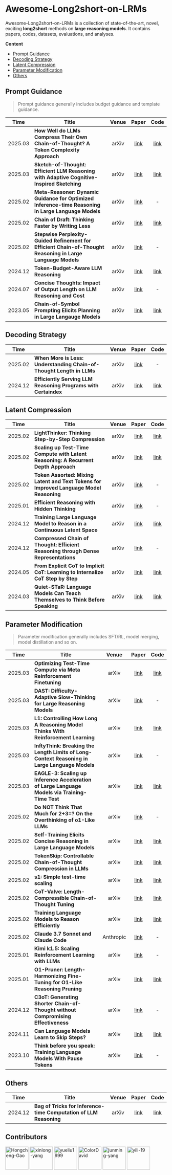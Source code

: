 # Awesome-Long2short-on-LRMs

Awesome-Long2short-on-LRMs is a collection of state-of-the-art, novel, exciting **long2short** methods on **large reasoning models**. It contains papers, codes, datasets, evaluations, and analyses.

**Content**
- [Prompt Guidance](#prompt-guidance)
- [Decoding Strategy](#decoding-strategy)
- [Latent Compression](#latent-compression)
- [Parameter Modification](#parameter-modification)
- [Others](#others)

## Prompt Guidance
> Prompt guidance generally includes budget guidance and template guidance.

| Time | Title                                                      |  Venue  |                           Paper                            |                            Code                            |
| ---- | -------------------------------------------------------- | :-----: | :-------------------------------------------------------: | :-------------------------------------------------------: |
| 2025.03 | **How Well do LLMs Compress Their Own Chain-of-Thought? A Token Complexity Approach** | arXiv | [link](https://arxiv.org/abs/2503.01141) | [link](https://github.com/Compressed-CoT/compressed-cot) |
| 2025.03 | **Sketch-of-Thought: Efficient LLM Reasoning with Adaptive Cognitive-Inspired Sketching** | arXiv | [link](https://arxiv.org/pdf/2503.05179v1) | [link](https://github.com/SimonAytes/SoT) |
| 2025.02 | **Meta-Reasoner: Dynamic Guidance for Optimized Inference-time Reasoning in Large Language Models** |   arXiv     | [link](https://arxiv.org/pdf/2502.19918) |        -      |
| 2025.02 | **Chain of Draft: Thinking Faster by Writing Less** |   arXiv     | [link](https://arxiv.org/pdf/2502.18600) |        [link](https://github.com/sileix/chain-of-draft)      |
| 2025.02 | **Stepwise Perplexity-Guided Refinement for Efficient Chain-of-Thought Reasoning in Large Language Models** |   arXiv     | [link](https://arxiv.org/abs/2502.13260) |        -      |
| 2024.12 | **Token-Budget-Aware LLM Reasoning** | arXiv | [link](https://arxiv.org/abs/2412.18547) | [link](https://github.com/GeniusHTX/TALE) |
| 2024.07 | **Concise Thoughts: Impact of Output Length on LLM Reasoning and Cost** | arXiv | [link](https://arxiv.org/abs/2407.19825) | - |
| 2023.05 | **Chain-of-Symbol Prompting Elicits Planning in Large Langauge Models** |   arXiv     | [link](https://arxiv.org/abs/2305.10276) |        [link](https://github.com/hanxuhu/chain-of-symbol-planning)    |

## Decoding Strategy

| Time | Title                                                      |  Venue  |                           Paper                            |                            Code                            |
| ---- | -------------------------------------------------------- | :-----: | :-------------------------------------------------------: | :-------------------------------------------------------: |
| 2025.02 | **When More is Less: Understanding Chain-of-Thought Length in LLMs** |   arXiv     | [link](https://arxiv.org/abs/2502.07266) |        -    |
| 2024.12 | **Efficiently Serving LLM Reasoning Programs with Certaindex** |   arXiv     | [link](https://arxiv.org/abs/2412.20993) |        [link](https://github.com/hao-ai-lab/Dynasor)    |



## Latent Compression
| Time | Title                                                      |  Venue  |                           Paper                            |                            Code                            |
| ---- | -------------------------------------------------------- | :-----: | :-------------------------------------------------------: | :-------------------------------------------------------: |
| 2025.02 | **LightThinker: Thinking Step-by-Step Compression** |   arXiv     | [link](https://arxiv.org/abs/2502.15589) |        [link](https://github.com/zjunlp/LightThinker)      |
| 2025.02 | **Scaling up Test-Time Compute with Latent Reasoning: A Recurrent Depth Approach** | arXiv | [link](https://arxiv.org/pdf/2502.05171) | [link](https://github.com/seal-rg/recurrent-pretraining) |
| 2025.02 | **Token Assorted: Mixing Latent and Text Tokens for Improved Language Model Reasoning** | arXiv | [link](https://arxiv.org/abs/2502.03275) | - |
| 2025.01 | **Efficient Reasoning with Hidden Thinking** | arXiv | [link](https://arxiv.org/abs/2501.19201) | - |
| 2024.12 | **Training Large Language Model to Reason in a Continuous Latent Space** | arXiv | [link](https://arxiv.org/pdf/2412.06769v2) | [link](https://github.com/facebookresearch/coconut) |
| 2024.12 | **Compressed Chain of Thought: Efficient Reasoning through Dense Representations** | arXiv | [link](https://arxiv.org/pdf/2412.13171) |    -   |
| 2024.05 | **From Explicit CoT to Implicit CoT: Learning to Internalize CoT Step by Step** | arXiv | [link](https://arxiv.org/pdf/2405.14838) | [link](https://github.com/da03/internalize_cot_step_by_step) |
| 2024.03 | **Quiet-STaR: Language Models Can Teach Themselves to Think Before Speaking** | arXiv | [link](https://arxiv.org/abs/2403.09629) | [link](https://github.com/ezelikman/quiet-star) |



## Parameter Modification
> Parameter modification generally includes SFT/RL, model merging, model distillation and so on.

| Time | Title                                                      |  Venue  |                           Paper                            |                            Code                            |
| ---- | -------------------------------------------------------- | :-----: | :-------------------------------------------------------: | :-------------------------------------------------------: |
| 2025.03 | **Optimizing Test-Time Compute via Meta Reinforcement Finetuning** |   arXiv     | [link](https://arxiv.org/pdf/2503.07572) |        [link](https://github.com/CMU-AIRe/MRT)    |
| 2025.03 | **DAST: Difficulty-Adaptive Slow-Thinking for Large Reasoning Models** |   arXiv     | [link](https://arxiv.org/abs/2503.04472) |        -    |
| 2025.03 | **L1: Controlling How Long A Reasoning Model Thinks With Reinforcement Learning** | arXiv | [link](https://www.arxiv.org/pdf/2503.04697) | [link](https://github.com/cmu-l3/l1) |
| 2025.03 | **InftyThink: Breaking the Length Limits of Long-Context Reasoning in Large Language Models** |   arXiv     | [link](https://arxiv.org/abs/2503.06692) |        -     |
| 2025.03 | **EAGLE-3: Scaling up Inference Acceleration of Large Language Models via Training-Time Test** | arXiv | [link](https://arxiv.org/pdf/2503.01840v1) | [link](https://github.com/SafeAILab/EAGLE) |
| 2025.02 | **Do NOT Think That Much for 2+3=? On the Overthinking of o1-Like LLMs** |   arXiv     | [link](https://arxiv.org/abs/2412.21187) |        -    |
| 2025.02 | **Self-Training Elicits Concise Reasoning in Large Language Models** |   arXiv     | [link](https://arxiv.org/abs/2502.20122) |        [link](https://github.com/TergelMunkhbat/concise-reasoning)    |
| 2025.02 | **TokenSkip: Controllable Chain-of-Thought Compression in LLMs** |   arXiv     | [link](https://arxiv.org/abs/2502.12067) |        [link](https://github.com/hemingkx/TokenSkip)     |
| 2025.02 | **s1: Simple test-time scaling** |   arXiv     | [link](https://arxiv.org/abs/2501.19393) |        [link](https://github.com/simplescaling/s1)     |
| 2025.02 | **CoT-Valve: Length-Compressible Chain-of-Thought Tuning** |   arXiv     | [link](https://arxiv.org/abs/2502.09601) |        [link](https://github.com/horseee/CoT-Valve)     |
| 2025.02 | **Training Language Models to Reason Efficiently** |   arXiv     | [link](https://arxiv.org/abs/2502.04463) |        [link](https://github.com/Zanette-Labs/efficient-reasoning)     |
| 2025.02 | **Claude 3.7 Sonnet and Claude Code** | Anthropic | [link](https://www.anthropic.com/news/claude-3-7-sonnet) | - |
| 2025.01 | **Kimi k1.5: Scaling Reinforcement Learning with LLMs** |   arXiv     | [link](https://arxiv.org/abs/2501.12599) |        -     |
| 2025.01 | **O1-Pruner: Length-Harmonizing Fine-Tuning for O1-Like Reasoning Pruning** |   arXiv     | [link](https://arxiv.org/abs/2501.12570) |        [link](https://github.com/StarDewXXX/O1-Pruner)     |
| 2024.12 | **C3oT: Generating Shorter Chain-of-Thought without Compromising Effectiveness** | arXiv | [link](https://arxiv.org/abs/2412.11664) | - |
| 2024.11 | **Can Language Models Learn to Skip Steps?** | arXiv | [link](https://arxiv.org/abs/2411.01855) | [link](https://github.com/tengxiaoliu/LM_skip) |
| 2023.10 | **Think before you speak: Training Language Models With Pause Tokens** |   arXiv     | [link](https://arxiv.org/abs/2310.02226v3) |        -     |

## Others
| Time | Title                                                      |  Venue  |                           Paper                            |                            Code                            |
| ---- | -------------------------------------------------------- | :-----: | :-------------------------------------------------------: | :-------------------------------------------------------: |
| 2024.12 | **Bag of Tricks for Inference-time Computation of LLM Reasoning** | arXiv | [link](https://arxiv.org/abs/2502.07191) | [link](https://github.com/usail-hkust/benchmark_inference_time_computation_LLM) |







## Contributors
<a href="https://github.com/Hongcheng-Gao" target="_blank"><img src="https://avatars.githubusercontent.com/u/96536860?v=4" alt="Hongcheng-Gao" width="72" height="72"/></a> 
<a href="https://github.com/xinlong-yang" target="_blank"><img src="https://avatars.githubusercontent.com/u/73691354?v=4" alt="xinlong-yang" width="72" height="72"/></a> 
<a href="https://github.com/yueliu1999" target="_blank"><img src="https://avatars.githubusercontent.com/u/41297969?s=64&v=4" alt="yueliu1999" width="72" height="72"/></a> 
<a href="https://github.com/ColorDavid" target="_blank"><img src="https://avatars.githubusercontent.com/u/57055043?v=4" alt="ColorDavid" width="72" height="72"/></a> 
<a href="https://github.com/junming-yang" target="_blank"><img src="https://avatars.githubusercontent.com/u/60545459?v=4" alt="junming-yang" width="72" height="72"/></a> 
<a href="https://github.com/yili-19" target="_blank"><img src="https://avatars.githubusercontent.com/u/61128160?v=4" alt="yili-19" width="72" height="72"/></a> 



























